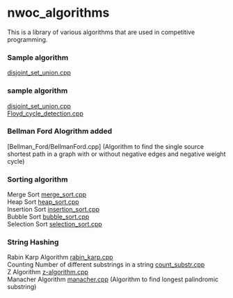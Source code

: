 # nwoc_algorithms
This is a library of various algorithms that are used in competitive programming.


### Sample algorithm
[disjoint_set_union.cpp](Algorithms/disjoint_set_union/disjoint_set_union.cpp)
### sample algorithm

[disjoint_set_union.cpp](Algorithms/disjoint_set_union/disjoint_set_union.cpp) <br />
[Floyd_cycle_detection.cpp](Algorithms/Linked_List/Floyd_cycle_detection.cpp)

### Bellman Ford Alogrithm added
[Bellman_Ford/BellmanFord.cpp] (Algorithm to find the single source shortest path in a graph with or without negative edges and negative weight cycle)

### Sorting algorithm 
Merge Sort [merge_sort.cpp](Algorithms/Sorting/merge_sort.cpp) <br/>
Heap Sort [heap_sort.cpp](Algorithms/Sorting/heap_sort.cpp)<br/>
Insertion Sort [insertion_sort.cpp](Algorithms/Sorting/insertion_sort.cpp) <br/>
Bubble Sort [bubble_sort.cpp](Algorithms/Sorting/bubble_sort.cpp) <br/>
Selection Sort [selection_sort.cpp](Algorithms/Sorting/selection_sort.cpp)

### String Hashing
Rabin Karp Algorithm [rabin_karp.cpp](Algorithms/String_Hashing/rabin_karp.cpp)<br/>
Counting Number of different substrings in a string [count_substr.cpp](Algorithms/String_Hashing/count_substr.cpp) <br/>
Z Algorithm [z-algorithm.cpp](Algorithms/String_Hashing/z-algorithm.cpp)<br/>
Manacher Algorithm [manacher.cpp](Algorithms/String_Hashing/manacher.cpp) (Algorithm to find longest palindromic substring) <br/>

